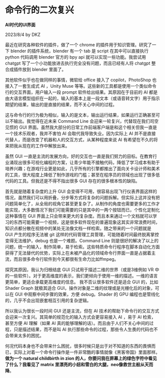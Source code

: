 # 命令行的二次复兴

**AI时代的UI界面**

2023/8/4 by DKZ




最近在研究各种软件的插件，做了一个 chrome 的插件用于知识管理。研究了一下 blender 的插件系统，blender 有一个 tab 是   script 在其中可以直接执行 python 代码调用 blender 官方的 bpy api 就可以实现一些功能。我尝试用 chatgpt 写了一个小功能放进去执行完全没有问题，而且已经有人将 chatgpt 整合成插件放到 blender 里面了。  

其他软件似乎也在做同样的事情，微软给 office 接入了 copilot，PhotoShop 也接入了一套生成式 AI ，Unity Muse 等等。这些新的工具都是使用一个类似命令行的交互界面，用户输入一段 prompt 软件给出结果。其原因在于目前的 AI 都是由大语言模型组织在一起的，输入的基本上是一段文本（或语音转文字）用于指示期望的结果，输出的是直接的结果，而不关心中间的过程。  

这与命令行的行为极为相似，输入的是文本，输出运行结果，如果运行正确甚至可以不输出。我觉得在近未来 Command Line 会迎来一轮复兴，代替现在我们司空见惯的 GUI 界面。虽然我大部分的日常工作前端客户端是和这个相关但我一直是一个技术乐观者，我并不害怕 AI 会取代我导致失业。因为实际上 AI 并不是直接代替人，而是改变了机器和人的交互方式，从某种程度来说 AI 有希望在不久的将来把我从现在的工作中解放出来。  

虽然 GUI 一直是主流的发展方向，好的交互也一直是我们努力的目标。在教育行业涌现出很多可视化编程的方案，让青少年能不接触代码，降低了学习成本有助于培养兴趣；在游戏行业更是如此，几乎所有的引擎都推出了面向关卡设计师和美术的工具，很大程度上降低了制作游戏的门槛；甚至在程序员的领域也出现了很多低代码的工具。但我还是不得不指出很多 GUI 存在的很多根本性的缺陷。

首先就是随着复杂度的上升 GUI 会变得不可用，很容易出现飞行仪表界面这样的情况，虽然我们可以用折叠，分步等方式将复杂的问题拆解。但实际上这并没有把问题简单化了，从全局的视角它甚至更复杂了。从制作的角度也需要更多的工作才能实现，大多数情况下我们可能需要的只是其中的一两个按钮而已，个性化定制化这种事情在 GUI 界面上只会带来更大的复杂度。而且本来通过一个文档就可以学习的东西可能需要一个视频，这是很多软件现在的普遍现象这其实非常浪费时间，知识点都分散在视频中的某处无法像文档一样检索。随之带来的一个问题就是 GUI 产生的程序无法被 git 这样的代码管理工具管理，可能随着时间最终脱离掌控变得无法维护，debug 也是一个难题。Command Line 则是很好的解决了以上的问题，统一的输入，制作简单，易于检索。这些特质命令行程序在脚本自动化方面获得了无法替代的优势，实际上在未被产品化的领域命令行界面一直是占据着主流，而且很多命令行软件到今天都很有生命力比如ffmpeg。

探究其原因，我认为归根结底 GUI 只试用于描述二维的世界（或是3维例如 VR 中的一些软件）。对于更高维度的表示，我们更倾向于使用一维的描述。一维的语言更简单，更适合承载更高维度的信息。 我不否认很多软件还是适合 GUI 的，比如 Shader Graph 就极其适合 GUI，操作对象是二维的纹理或是光栅化后的对象，可以在 GUI 中观察中间步骤的效果，方便 debug。Shader 的 GPU 编程也是管线化的，几乎不会出现嵌套相互引用的复杂逻辑。

所以我认为很长一段时间 GUI 还是主流，但在 AI 技术的帮助下命令行的交互方式会迎来一次复兴。其简单的规范化的输入方式会更容易接入 AI ，易于 AI 检索，甚至方便 AI 理解（如果 AI 真的能够理解的话）。而且由于人们不关心中间的过程，只是描述结果，而不是叫 AI 执行那些命令的过程，那些令人生畏的代码也不会带来太多的困扰。  

何况代码本身也不会带来什么困扰，很多时候只是出于对不知道的东西的畏惧而已，实际上对着一个命令行操作是一件非常酷的事情就像《黑客帝国》里面那样。**做为一个 natural childbirth in zion 的人，你要问我在屏幕上的绿色字符中看见了什么？我看见了 matrix 里漂亮的小妞和雪白的大腿，neo像救世主般从天而降**。